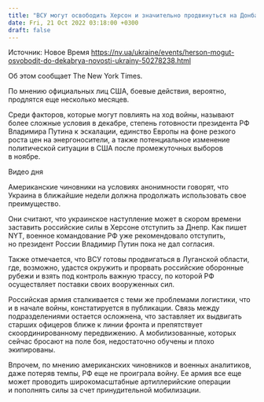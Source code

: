```yaml
---
title: "ВСУ могут освободить Херсон и значительно продвинуться на Донбассе до декабря — NYT"
date: Fri, 21 Oct 2022 03:18:00 +0300
draft: false
---
```

Источник: Новое Время https://nv.ua/ukraine/events/herson-mogut-osvobodit-do-dekabrya-novosti-ukrainy-50278238.html


Об этом сообщает The New York Times.

По мнению официальных лиц США, боевые действия, вероятно, продлятся еще несколько месяцев.

Среди факторов, которые могут повлиять на ход войны, называют более сложные условия в декабре, степень готовности президента РФ Владимира Путина к эскалации, единство Европы на фоне резкого роста цен на энергоносители, а также потенциальное изменение политической ситуации в США после промежуточных выборов в ноябре.

 Видео дня   

Американские чиновники на условиях анонимности говорят, что Украина в ближайшие недели должна продолжать использовать свое преимущество.

Они считают, что украинское наступление может в скором времени заставить российские силы в Херсоне отступить за Днепр. Как пишет NYT, военное командование РФ уже рекомендовало отступить, но президент России Владимир Путин пока не дал согласия.

Также отмечается, что ВСУ готовы продвигаться в Луганской области, где, возможно, удастся окружить и прорвать российские оборонные рубежи и взять под контроль важную трассу, по которой РФ осуществляет поставки своих вооруженных сил.

Российская армия сталкивается с теми же проблемами логистики, что и в начале войны, констатируется в публикации. Связь между подразделениями остается осложнена, что заставляет их выдвигать старших офицеров ближе к линии фронта и препятствует скоординированному передвижению. А мобилизованные, которых сейчас бросают на поле боя, недостаточно обучены и плохо экипированы.

Впрочем, по мнению американских чиновников и военных аналитиков, даже потеряв темпы, РФ еще не проиграла войну. Ее армия все еще может проводить широкомасштабные артиллерийские операции и пополнять силы за счет принудительной мобилизации.
